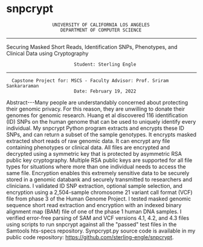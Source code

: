 # snpcrypt
                     UNIVERSITY OF CALIFORNIA LOS ANGELES
                        DEPARTMENT OF COMPUTER SCIENCE
_______________________________________________________________________________________
Securing Masked Short Reads, Identification SNPs, Phenotypes, and Clinical Data
                               using Cryptography

                             Student: Sterling Engle
_______________________________________________________________________________________
      Capstone Project for: MSCS - Faculty Advisor: Prof. Sriram Sankararaman
                             Date: February 19, 2022

Abstract---Many people are understandably concerned about protecting their genomic privacy.
For this reason, they are unwilling to donate their genomes for genomic research. 
Huang et al discovered 116 identification (ID) SNPs on the human genome that can
be used to uniquely identify every individual. My snpcrypt Python program extracts 
and encrypts these ID SNPs, and can return a subset of the sample genotypes. It 
encrypts masked extracted short reads of raw genomic data. It can encrypt any file 
containing phenotypes or clinical data. All files are encrypted and decrypted using 
a symmetric key that is protected by asymmetric RSA public key cryptography. Multiple 
RSA public keys are supported for all file types for situations where more than one 
individual needs to access the same file. Encryption enables this extremely sensitive 
data to be securely stored in a genomic databank and securely transmitted to researchers 
and clinicians. I validated ID SNP extraction, optional sample selection, and encryption 
using a 2,504-sample chromosome 21 variant call format (VCF) file from phase 3 of the 
Human Genome Project. I tested masked genomic sequence short read extraction and 
encryption with an indexed binary alignment map (BAM) file of one of the phase 1 human 
DNA samples. I verified error-free parsing of SAM and VCF versions 4.1, 4.2, and 4.3 
files using scripts to run snpcrypt against all the "passed" test files in the Samtools 
hts-specs repository. Synpcrypt.py source code is available in my public code repository:
https://github.com/sterling-engle/snpcrypt.
